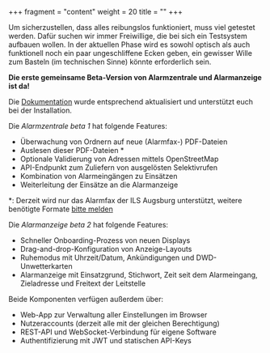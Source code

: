 +++
fragment = "content"
weight = 20
title = ""
+++

Um sicherzustellen, dass alles reibungslos funktioniert, muss viel getestet werden.
Dafür suchen wir immer Freiwillige, die bei sich ein Testsystem aufbauen wollen.
In der aktuellen Phase wird es sowohl optisch als auch funktionell noch ein paar ungeschliffene Ecken geben, ein gewisser Wille zum Basteln (im technischen Sinne) könnte erforderlich sein.

**Die erste gemeinsame Beta-Version von Alarmzentrale und Alarmanzeige ist da!**

Die [Dokumentation](https://docs.alarmdisplay.org/) wurde entsprechend aktualisiert und unterstützt euch bei der Installation.

Die _Alarmzentrale beta 1_ hat folgende Features:

* Überwachung von Ordnern auf neue (Alarmfax-) PDF-Dateien
* Auslesen dieser PDF-Dateien *
* Optionale Validierung von Adressen mittels OpenStreetMap
* API-Endpunkt zum Zuliefern von ausgelösten Selektivrufen
* Kombination von Alarmeingängen zu Einsätzen
* Weiterleitung der Einsätze an die Alarmanzeige

*: Derzeit wird nur das Alarmfax der ILS Augsburg unterstützt, weitere benötigte Formate [bitte melden](https://community.alarmdisplay.org/c/funktionalitaet/alarmzentrale/9)

Die _Alarmanzeige beta 2_ hat folgende Features:

* Schneller Onboarding-Prozess von neuen Displays
* Drag-and-drop-Konfiguration von Anzeige-Layouts
* Ruhemodus mit Uhrzeit/Datum, Ankündigungen und DWD-Unwetterkarten
* Alarmanzeige mit Einsatzgrund, Stichwort, Zeit seit dem Alarmeingang, Zieladresse und Freitext der Leitstelle

Beide Komponenten verfügen außerdem über:

* Web-App zur Verwaltung aller Einstellungen im Browser
* Nutzeraccounts (derzeit alle mit der gleichen Berechtigung)
* REST-API und WebSocket-Verbindung für eigene Software
* Authentifizierung mit JWT und statischen API-Keys
